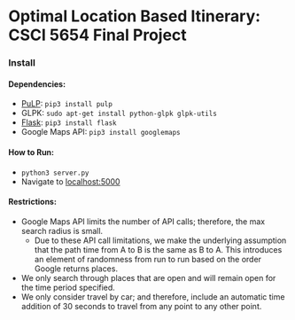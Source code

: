 # Optimal Location Based Itinerary: CSCI 5654 Final Project

### Install
#### Dependencies:
  * [PuLP](http://pythonhosted.org/PuLP/): ```pip3 install pulp```
  * GLPK: ```sudo apt-get install python-glpk glpk-utils```
  * [Flask](http://flask.pocoo.org/): ```pip3 install flask```
  * Google Maps API: ```pip3 install googlemaps```
  
#### How to Run:
  * ```python3 server.py ```
  * Navigate to [localhost:5000](http://localhost:5000)
  
#### Restrictions:
  * Google Maps API limits the number of API calls; therefore, the max search radius is small.
    * Due to these API call limitations, we make the underlying assumption that the path time from A to B is the same as B to A. This introduces an element of randomness from run to run based on the order Google returns places.
  * We only search through places that are open and will remain open for the time period specified.
  * We only consider travel by car; and therefore, include an automatic time addition of 30 seconds to travel from any point to any other point.
  
  

